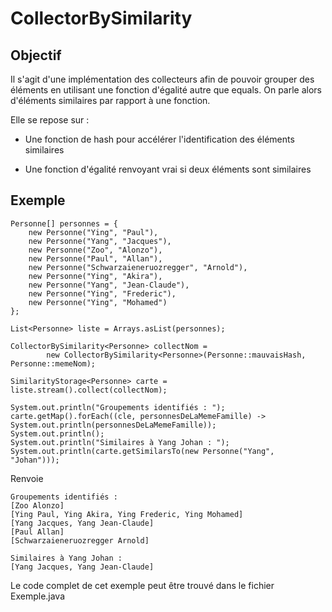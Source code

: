 # CollectorBySimilarity

## Objectif

Il s'agit d'une implémentation des collecteurs afin de pouvoir grouper des éléments en utilisant une fonction d'égalité autre que equals. On parle alors d'éléments similaires par rapport à une fonction.

Elle se repose sur :
- Une fonction de hash pour accélérer l'identification des éléments similaires

- Une fonction d'égalité renvoyant vrai si deux éléments sont similaires


## Exemple

```
Personne[] personnes = {
	new Personne("Ying", "Paul"),
	new Personne("Yang", "Jacques"),
	new Personne("Zoo", "Alonzo"),
	new Personne("Paul", "Allan"),
	new Personne("Schwarzaieneruozregger", "Arnold"),
	new Personne("Ying", "Akira"),
	new Personne("Yang", "Jean-Claude"),
	new Personne("Ying", "Frederic"),
	new Personne("Ying", "Mohamed")
};

List<Personne> liste = Arrays.asList(personnes);

CollectorBySimilarity<Personne> collectNom =
		new CollectorBySimilarity<Personne>(Personne::mauvaisHash, Personne::memeNom);

SimilarityStorage<Personne> carte = liste.stream().collect(collectNom);

System.out.println("Groupements identifiés : ");
carte.getMap().forEach((cle, personnesDeLaMemeFamille) -> System.out.println(personnesDeLaMemeFamille));
System.out.println();
System.out.println("Similaires à Yang Johan : ");
System.out.println(carte.getSimilarsTo(new Personne("Yang", "Johan")));
```

Renvoie

```
Groupements identifiés : 
[Zoo Alonzo]
[Ying Paul, Ying Akira, Ying Frederic, Ying Mohamed]
[Yang Jacques, Yang Jean-Claude]
[Paul Allan]
[Schwarzaieneruozregger Arnold]

Similaires à Yang Johan : 
[Yang Jacques, Yang Jean-Claude]
```

Le code complet de cet exemple peut être trouvé dans le fichier Exemple.java


